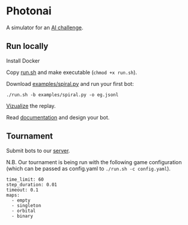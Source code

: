 # Photonai

A simulator for an [AI challenge](http://photonai.cloudapp.net).

## Run locally

Install Docker

Copy [run.sh](run.sh) and make executable (`chmod +x run.sh`).

Download [examples/spiral.py](examples/spiral.py) and run your first bot:

    ./run.sh -b examples/spiral.py -o eg.jsonl

[Vizualize](http://photonai.cloudapp.net/player) the replay.

Read [documentation](http://photonai.cloudapp.net/doc/photonai/index.html) and design
your bot.

## Tournament

Submit bots to our [server](http://photonai.cloudapp.net/uploader).

N.B. Our tournament is being run with the following game configuration (which can be
passed as config.yaml to `./run.sh -c config.yaml`).

    time_limit: 60
    step_duration: 0.01
    timeout: 0.1
    maps:
      - empty
      - singleton
      - orbital
      - binary
